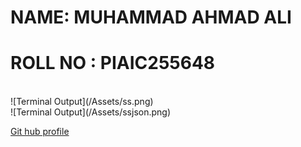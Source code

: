 # NAME: MUHAMMAD AHMAD ALI <br>
# ROLL NO : PIAIC255648
<br>
![Terminal Output](/Assets/ss.png) <br>
![Terminal Output](/Assets/ssjson.png)

[Git hub profile](https://github.com/Amdubaloch?tab=repositories)